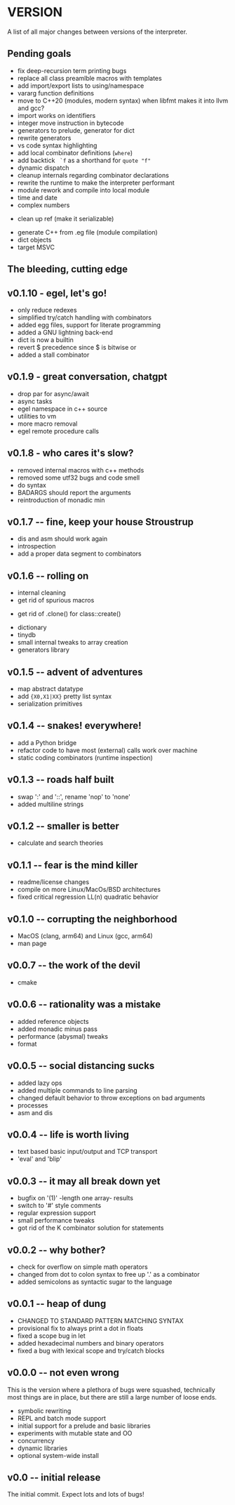 VERSION
=======

A list of all major changes between versions of the interpreter.

## Pending goals

+ fix deep-recursion term printing bugs
+ replace all class preamlble macros with templates
+ add import/export lists to using/namespace
+ vararg function definitions
+ move to C++20 (modules, modern syntax)
  when libfmt makes it into llvm and gcc?
+ import works on identifiers
+ integer move instruction in bytecode
+ generators to prelude, generator for dict
+ rewrite generators
+ vs code syntax highlighting
+ add local combinator definitions (`where`)
+ add backtick `` `f`` as a shorthand for `quote "f"`
+ dynamic dispatch
+ cleanup internals regarding combinator declarations
+ rewrite the runtime to make the interpreter performant
+ module rework and compile into local module
+ time and date
+ complex numbers
* clean up ref (make it serializable)
+ generate C++ from .eg file (module compilation)
+ dict objects
+ target MSVC

## The bleeding, cutting edge

## v0.1.10 - egel, let's go!

+ only reduce redexes
+ simplified try/catch handling with combinators
+ added egg files, support for literate programming 
+ added a GNU lightning back-end
+ dict is now a builtin
+ revert $ precedence since $ is bitwise or
+ added a stall combinator

## v0.1.9 - great conversation, chatgpt

+ drop par for async/await
+ async tasks
+ egel namespace in c++ source
+ utilities to vm
+ more macro removal
+ egel remote procedure calls

## v0.1.8 - who cares it's slow?

+ removed internal macros with c++ methods
+ removed some utf32 bugs and code smell
+ do syntax
+ BADARGS should report the arguments
+ reintroduction of monadic min

## v0.1.7 -- fine, keep your house Stroustrup

* dis and asm should work again
* introspection
* add a proper data segment to combinators

## v0.1.6 -- rolling on

* internal cleaning
* get rid of spurious macros
+ get rid of .clone() for class::create()
* dictionary
* tinydb
* small internal tweaks to array creation
* generators library

## v0.1.5 -- advent of adventures

+ map abstract datatype
+ add `{X0,X1|XX}` pretty list syntax
+ serialization primitives

## v0.1.4 -- snakes! everywhere!

+ add a Python bridge
+ refactor code to have most (external) calls work over machine
+ static coding combinators (runtime inspection)

## v0.1.3 -- roads half built

+ swap ':' and '::', rename 'nop' to 'none'
+ added multiline strings

## v0.1.2 -- smaller is better

+ calculate and search theories

## v0.1.1 -- fear is the mind killer

+ readme/license changes
+ compile on more Linux/MacOs/BSD architectures
+ fixed critical regression LL(n) quadratic behavior

## v0.1.0 -- corrupting the neighborhood

+ MacOS (clang, arm64) and Linux (gcc, arm64)
+ man page

## v0.0.7 -- the work of the devil

+ cmake

## v0.0.6 -- rationality was a mistake

+ added reference objects
+ added monadic minus pass
+ performance (abysmal) tweaks
+ format

## v0.0.5 -- social distancing sucks

+ added lazy ops
+ added multiple commands to line parsing
+ changed default behavior to throw exceptions on bad arguments
+ processes
+ asm and dis

## v0.0.4 -- life is worth living

+ text based basic input/output and TCP transport
+ 'eval' and 'blip'

## v0.0.3 -- it may all break down yet

+ bugfix on '(1)' -length one array- results
+ switch to '#' style comments
+ regular expression support
+ small performance tweaks
+ got rid of the K combinator solution for statements

## v0.0.2 -- why bother?

+ check for overflow on simple math operators
+ changed from dot to colon syntax to free up '.' as a combinator
+ added semicolons as syntactic sugar to the language

## v0.0.1 -- heap of dung

+ CHANGED TO STANDARD PATTERN MATCHING SYNTAX
+ provisional fix to always print a dot in floats
+ fixed a scope bug in let
+ added hexadecimal numbers and binary operators
+ fixed a bug with lexical scope and try/catch blocks

## v0.0.0 -- not even wrong

This is the version where a plethora of bugs were squashed, technically
most things are in place, but there are still a large number of loose
ends.

+ symbolic rewriting
+ REPL and batch mode support
+ initial support for a prelude and basic libraries
+ experiments with mutable state and OO
+ concurrency
+ dynamic libraries
+ optional system-wide install

## v0.0 -- initial release

The initial commit. Expect lots and lots of bugs!

